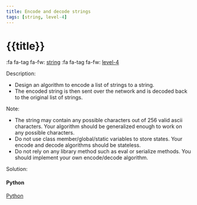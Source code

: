 ```yaml
---
title: Encode and decode strings
tags: [string, level-4]
---
```


# {{title}}

:fa fa-tag fa-fw: [string]({{tagspath}}/string)
:fa fa-tag fa-fw: [level-4]({{tagspath}}/level-4)

Description:

- Design an algorithm to encode a list of strings to a string.
- The encoded string is then sent over the network and is decoded back to the original list of strings.

Note:

- The string may contain any possible characters out of 256 valid ascii characters. Your algorithm should be generalized enough to work on any possible characters.
- Do not use class member/global/static variables to store states. Your encode and decode algorithms should be stateless.
- Do not rely on any library method such as eval or serialize methods. You should implement your own encode/decode algorithm.

Solution:

<!-- tabs:start -->
#### **Python**

[Python](../pycode/string/encode-and-decode-strings.py ':include :type=code')
<!-- tabs:end -->
